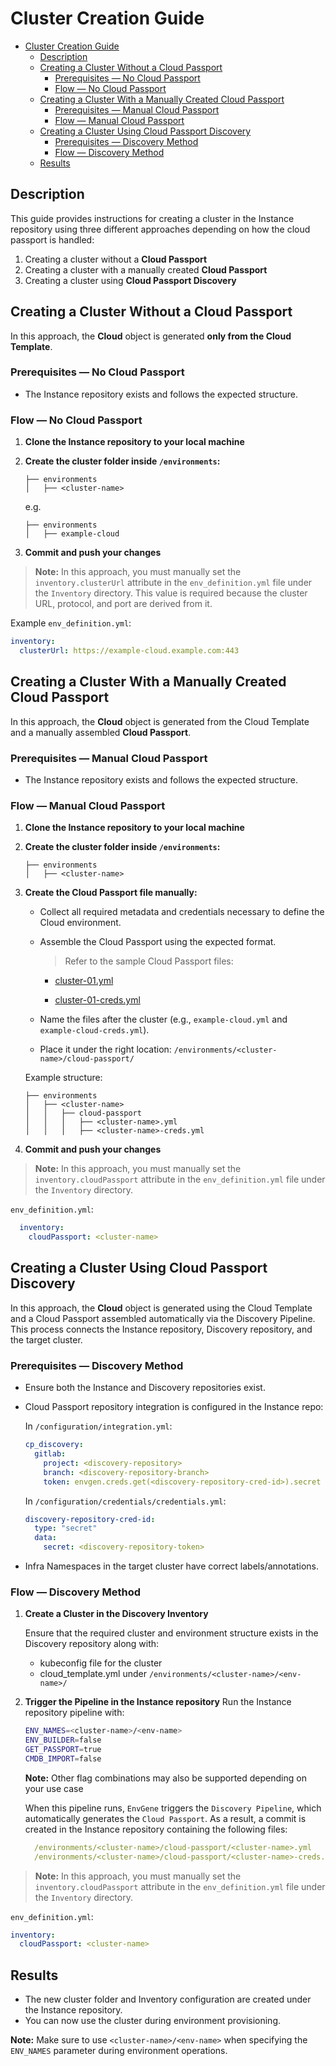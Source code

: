 # Cluster Creation Guide

- [Cluster Creation Guide](#cluster-creation-guide)
  - [Description](#description)
  - [Creating a Cluster Without a Cloud Passport](#creating-a-cluster-without-a-cloud-passport)
    - [Prerequisites — No Cloud Passport](#prerequisites--no-cloud-passport)
    - [Flow — No Cloud Passport](#flow--no-cloud-passport)
  - [Creating a Cluster With a Manually Created Cloud Passport](#creating-a-cluster-with-a-manually-created-cloud-passport)
    - [Prerequisites — Manual Cloud Passport](#prerequisites--manual-cloud-passport)
    - [Flow — Manual Cloud Passport](#flow--manual-cloud-passport)
  - [Creating a Cluster Using Cloud Passport Discovery](#creating-a-cluster-using-cloud-passport-discovery)
    - [Prerequisites — Discovery Method](#prerequisites--discovery-method)
    - [Flow — Discovery Method](#flow--discovery-method)
  - [Results](#results)

## Description

This guide provides instructions for creating a cluster in the Instance repository using three different approaches depending on how the cloud passport is handled:

1. Creating a cluster without a **Cloud Passport**
2. Creating a cluster with a manually created **Cloud Passport**
3. Creating a cluster using **Cloud Passport Discovery**

## Creating a Cluster Without a Cloud Passport

In this approach, the **Cloud** object is generated **only from the Cloud Template**.

### Prerequisites — No Cloud Passport

- The Instance repository exists and follows the expected structure.

### Flow — No Cloud Passport

1. **Clone the Instance repository to your local machine**

2. **Create the cluster folder inside `/environments`:**

   ```plaintext
   ├── environments
   │   ├── <cluster-name>
   ```

   e.g.

     ```plaintext
     ├── environments
     │   ├── example-cloud
     ```

3. **Commit and push your changes**

> **Note:** In this approach, you must manually set the `inventory.clusterUrl` attribute in the `env_definition.yml` file under the `Inventory` directory. This value is required because the cluster URL, protocol, and port are derived from it.

Example `env_definition.yml`:

  ```yaml
  inventory:
    clusterUrl: https://example-cloud.example.com:443
  ```

## Creating a Cluster With a Manually Created Cloud Passport

In this approach, the **Cloud** object is generated from the Cloud Template and a manually assembled **Cloud Passport**.

### Prerequisites — Manual Cloud Passport

- The Instance repository exists and follows the expected structure.

### Flow — Manual Cloud Passport

1. **Clone the Instance repository to your local machine**

2. **Create the cluster folder inside `/environments`:**

   ```plaintext
   ├── environments
   │   ├── <cluster-name>
   ```

3. **Create the Cloud Passport file manually:**

   - Collect all required metadata and credentials necessary to define the Cloud environment.
   - Assemble the Cloud Passport using the expected format.
     > Refer to the sample Cloud Passport files:

     - [cluster-01.yml](/docs/samples/environments/cluster-01/cloud-passport/cluster-01.yml)

     - [cluster-01-creds.yml](/docs/samples/environments/cluster-01/cloud-passport/cluster-01-creds.yml)
   - Name the files after the cluster (e.g., `example-cloud.yml` and `example-cloud-creds.yml`).
   - Place it under the right location: `/environments/<cluster-name>/cloud-passport/`

   Example structure:

   ```plaintext
   ├── environments
   │   ├── <cluster-name>
   │   │   ├── cloud-passport
   │   │   │   ├── <cluster-name>.yml
   │   │   │   ├── <cluster-name>-creds.yml
   ```

4. **Commit and push your changes**

> **Note:** In this approach, you must manually set the `inventory.cloudPassport` attribute in the `env_definition.yml` file under the `Inventory` directory.

`env_definition.yml`:

```yaml
  inventory:
    cloudPassport: <cluster-name>
```

## Creating a Cluster Using Cloud Passport Discovery

In this approach, the **Cloud** object is generated using the Cloud Template and a Cloud Passport assembled automatically via the Discovery Pipeline. This process connects the Instance repository, Discovery repository, and the target cluster.

### Prerequisites — Discovery Method

- Ensure both the Instance and Discovery repositories exist.
- Cloud Passport repository integration is configured in the Instance repo:
  
  In `/configuration/integration.yml`:

   ```yaml
   cp_discovery:
     gitlab:
       project: <discovery-repository>
       branch: <discovery-repository-branch>
       token: envgen.creds.get(<discovery-repository-cred-id>).secret
   ```

   In `/configuration/credentials/credentials.yml`:

   ```yaml
   discovery-repository-cred-id:
     type: "secret"
     data:
       secret: <discovery-repository-token>
   ```

- Infra Namespaces in the target cluster have correct labels/annotations.

### Flow — Discovery Method

1. **Create a Cluster in the Discovery Inventory**

   Ensure that the required cluster and environment structure exists in the Discovery repository along with:
   - kubeconfig file for the cluster
   - cloud_template.yml under `/environments/<cluster-name>/<env-name>/`

2. **Trigger the Pipeline in the Instance repository**
   Run the Instance repository pipeline with:

   ```bash
   ENV_NAMES=<cluster-name>/<env-name>
   ENV_BUILDER=false
   GET_PASSPORT=true
   CMDB_IMPORT=false
   ```

   **Note:** Other flag combinations may also be supported depending on your use case
  
   When this pipeline runs, `EnvGene` triggers the `Discovery Pipeline`, which automatically generates the `Cloud Passport`.
   As a result, a commit is created in the Instance repository containing the following files:

    ```yaml
      /environments/<cluster-name>/cloud-passport/<cluster-name>.yml
      /environments/<cluster-name>/cloud-passport/<cluster-name>-creds.yml
    ```

> **Note:** In this approach, you must manually set the `inventory.cloudPassport` attribute in the `env_definition.yml` file under the `Inventory` directory.

 `env_definition.yml`:

   ```yaml
   inventory:
     cloudPassport: <cluster-name>
   ```

## Results

- The new cluster folder and Inventory configuration are created under the Instance repository.
- You can now use the cluster during environment provisioning.

**Note:** Make sure to use `<cluster-name>/<env-name>` when specifying the `ENV_NAMES` parameter during environment operations.

